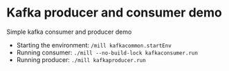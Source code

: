 # Kafka producer and consumer demo

Simple kafka consumer and producer demo

* Starting the environment: `/mill kafkacommon.startEnv`
* Running consumer: `./mill --no-build-lock kafkaconsumer.run`
* Running producer: `./mill kafkaproducer.run`
